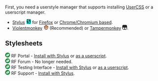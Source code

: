 First, you need a userstyle manager that supports installing [UserCSS](https://github.com/openstyles/stylus/wiki/UserCSS) or a userscript manager.

* [Stylus](https://github.com/openstyles/stylus) ![Stylus](/images/stylus.png) for [Firefox](https://addons.mozilla.org/en-US/firefox/addon/styl-us/) or [Chrome/Chromium based](https://chrome.google.com/webstore/detail/stylus/clngdbkpkpeebahjckkjfobafhncgmne).
* [Violentmonkey](https://violentmonkey.github.io/) ![Violentmonkey](/images/violentmonkey.png) (Recommended) or [Tampermonkey](https://www.tampermonkey.net/) ![Tampermonkey](/images/tampermonkey.png).

## Stylesheets

![RF](/images/rf.png) RF Portal - [Install with Stylus](https://raw.githubusercontent.com/Rnksts/UserCSS/master/rfportal.user.css) or [as a userscript](https://raw.githubusercontent.com/Rnksts/UserCSS/master/rfportal.user.js).<br>
![RF](/images/rf.png) RF Forum - No longer needed.<br>
![RF](/images/rf.png) RF Testing Interface - [Install with Stylus](https://raw.githubusercontent.com/Rnksts/UserCSS/master/rftest.user.css) or [as a userscript](https://raw.githubusercontent.com/Rnksts/UserCSS/master/rftest.user.js).<br>
![RF](/images/rf.png) RF Support - [Install with Stylus](https://raw.githubusercontent.com/Rnksts/UserCSS/master/rfsupport.user.css).
